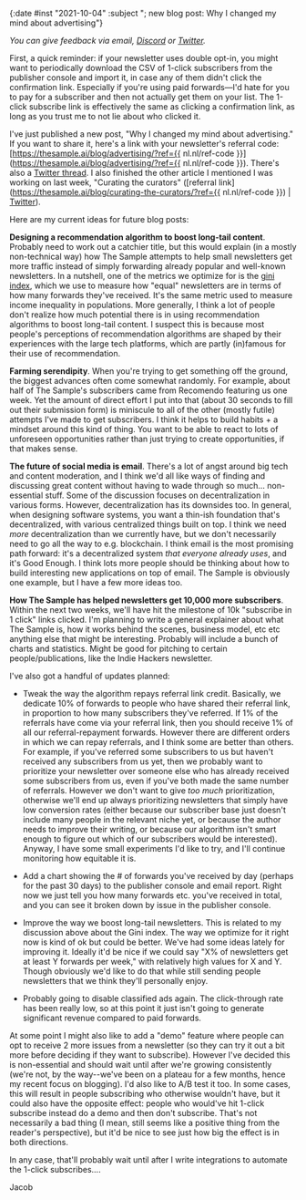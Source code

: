 {:date #inst "2021-10-04" :subject "; new blog post: Why I changed my mind about advertising"}

*You can give feedback via email, [Discord](https://discord.gg/xAumsfVyRd) or [Twitter](https://twitter.com/the_sample_umm).*

First, a quick reminder: if your newsletter uses double opt-in, you might want to periodically download the CSV of 1-click subscribers from the publisher console and import it, in
case any of them didn't click the confirmation link. Especially if you're using paid forwards&mdash;I'd hate for you to pay for a subscriber and then not actually
get them on your list. The 1-click subscribe link is effectively the same as clicking a confirmation link, as long as you trust
me to not lie about who clicked it.

I've just published a new post, "Why I changed my mind about advertising." If you want to share it, here's a link with your newsletter's
referral code: [https://thesample.ai/blog/advertising/?ref={{ nl.nl/ref-code }}](https://thesample.ai/blog/advertising/?ref={{ nl.nl/ref-code }}). There's also a [Twitter thread](https://twitter.com/the_sample_umm/status/1445084733969289216). I
also finished the other article I mentioned I was working on last week, "Curating the curators" ([referral link](https://thesample.ai/blog/curating-the-curators/?ref={{ nl.nl/ref-code }}) | [Twitter](https://twitter.com/the_sample_umm/status/1443224795470962692)).

Here are my current ideas for future blog posts:

**Designing a recommendation algorithm to boost long-tail content**. Probably need to work out a catchier title, but this would explain (in a mostly non-technical way)
   how The Sample attempts to help small newsletters get more traffic instead of simply forwarding already popular and well-known newsletters.
   In a nutshell, one of the metrics we optimize for is the [gini index](https://en.wikipedia.org/wiki/Gini_coefficient), which we use to measure
   how "equal" newsletters are in terms of how many forwards they've received. It's the same metric used to measure income inequality in populations.
   More generally, I think a lot of people don't realize how much potential there is in using recommendation algorithms to boost long-tail content.
   I suspect this is because most people's perceptions of recommendation algorithms are shaped by their experiences with the large tech platforms,
   which are partly (in)famous for their use of recommendation.

**Farming serendipity**. When you're trying to get something off the ground, the biggest advances often come somewhat randomly. For example,
   about half of The Sample's subscribers came from Recomendo featuring us one week. Yet the amount of direct effort I put into that (about 30 seconds
   to fill out their submission form) is miniscule to all of the other (mostly futile) attempts I've made to get subscribers. I think it helps
   to build habits + a mindset around this kind of thing. You want to be able to react to lots of unforeseen opportunities rather than just trying to create
   opportunities, if that makes sense.

**The future of social media is email**. There's a lot of angst around big tech and content moderation, and I think we'd all like ways
   of finding and discussing great content without having to wade through so much... non-essential stuff. Some of the discussion focuses on decentralization
   in various forms. However, decentralization has its downsides too. In general, when designing software systems, you want a thin-ish foundation that's decentralized, with various centralized things built on top. I think we need *more* decentralization than we currently have, but we don't necessarily need to go all the way to
   e.g. blockchain. I think email is the most promising path forward: it's a decentralized system *that everyone already uses*, and it's Good Enough.
   I think lots more people should be thinking about how to build interesting new applications on top of email. The Sample is obviously one example,
   but I have a few more ideas too.

 **How The Sample has helped newsletters get 10,000 more subscribers**. Within the next two weeks, we'll have hit the milestone of 10k "subscribe in 1 click" links
   clicked. I'm planning to write a general explainer about what The Sample is, how it works behind the scenes, business model, etc etc anything else
   that might be interesting. Probably will include a bunch of charts and statistics. Might be good for pitching to certain people/publications, like the Indie Hackers newsletter.
   
I've also got a handful of updates planned:

 - Tweak the way the algorithm repays referral link credit. Basically, we dedicate 10% of forwards to people who have shared their referral link, in proportion
   to how many subscribers they've referred. If 1% of the referrals have come via your referral link, then you should receive 1% of all our referral-repayment forwards. However there are different orders in which we can repay referrals, and I think some are better than others. For example, if you've referred some subscribers to us but haven't received any subscribers from us yet, then we probably want to prioritize your newsletter over someone else who has already received some subscribers from us, even if you've both made the same number of referrals. However we don't want to give *too much* prioritization, otherwise we'll end up always prioritizing newsletters that simply have low conversion rates (either because our subscriber base just doesn't include many people in the relevant niche yet, or because the author needs to improve their writing, or because our algorithm isn't smart enough to figure out which of our subscribers would be interested). Anyway, I have some small experiments I'd like to try, and I'll continue monitoring how equitable it is.

 - Add a chart showing the # of forwards you've received by day (perhaps for the past 30 days) to the publisher console and email report. Right now we just tell you how many forwards etc. you've received in total,
   and you can see it broken down by issue in the publisher console.

 - Improve the way we boost long-tail newsletters. This is related to my discussion above about the Gini index. The way we optimize for it right now is kind of ok
   but could be better. We've had some ideas lately for improving it. Ideally it'd be nice if we could say "X% of newsletters get at least Y forwards per week," with relatively high values for X and Y. Though obviously we'd like to do that while still sending people newsletters that we think they'll personally enjoy.
   
 - Probably going to disable classified ads again. The click-through rate has been really low, so at this point it just isn't going to generate significant revenue compared to paid forwards.

At some point I might also like to add a "demo" feature where people can opt to receive 2 more issues from a newsletter (so they can try it out a bit more
before deciding if they want to subscribe). However I've decided this is non-essential and should wait until after we're growing consistently (we're not, by the way--we've been on a plateau for a few months, hence my recent focus on blogging). I'd also like to A/B test it too. In some cases, this will result in people subscribing
who otherwise wouldn't have, but it could also have the opposite effect: people who would've hit 1-click subscribe instead do a demo and then don't subscribe. That's
not necessarily a bad thing (I mean, still seems like a positive thing from the reader's perspective), but it'd be nice to see just how big the effect is in both directions.

In any case, that'll probably wait until after I write integrations to automate the 1-click subscribes....

Jacob
